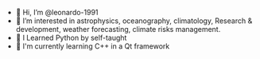 - 👋 Hi, I’m @leonardo-1991
- 👀 I’m interested in astrophysics, oceanography, climatology, Research & development, weather forecasting, climate risks management.
- 🌱 I Learned Python by self-taught 
- 🌱 I'm currently learning C++ in a Qt framework



